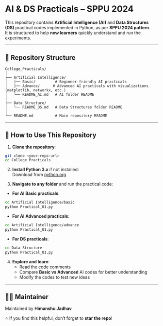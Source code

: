 # AI & DS Practicals – SPPU 2024

This repository contains **Artificial Intelligence (AI)** and **Data Structures (DS)** practical codes implemented in Python, as per **SPPU 2024 pattern**.  
It is structured to help **new learners** quickly understand and run the experiments.

---

## 📂 Repository Structure
```
College_Practicals/
│
├── Artificial Intelligence/
│   ├── Basic/         # Beginner-friendly AI practicals
│   ├── Advance/      # Advanced AI practicals with visualizations (matplotlib, networkx, etc.)
│   └── README_AI.md   # AI folder README
│
├── Data Structure/
│   └── README_DS.md   # Data Structures folder README
│
└── README.md          # Main repository README
```

---

## 🚀 How to Use This Repository

1. **Clone the repository**:
```bash
git clone <your-repo-url>
cd College_Practicals
```

2. **Install Python 3.x** if not installed:  
Download from [python.org](https://www.python.org/)

3. **Navigate to any folder** and run the practical code:  

- **For AI Basic practicals**:
```bash
cd Artificial Intelligence/basic
python Practical_01.py
```

- **For AI Advanced practicals**:
```bash
cd Artificial Intelligence/advance
python Practical_01.py
```

- **For DS practicals**:
```bash
cd Data Structure
python Practical_01.py
```

4. **Explore and learn**:  
   - Read the code comments  
   - Compare **Basic vs Advanced** AI codes for better understanding  
   - Modify the codes to test new ideas  

---

## 👨‍💻 Maintainer
Maintained by **Himanshu Jadhav**

⭐ If you find this helpful, don’t forget to **star the repo**!
